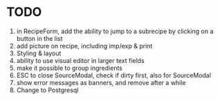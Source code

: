 # TODO

1. in RecipeForm, add the ability to jump to a subrecipe by clicking on a button in the list
2. add picture on recipe, including imp/exp & print
3. Styling & layout
4. ability to use visual editor in larger text fields
5. make it possible to group ingredients
6. ESC to close SourceModal, check if dirty first, also for SourceModal
7. show error messages as banners, and remove after a while
8. Change to Postgresql
